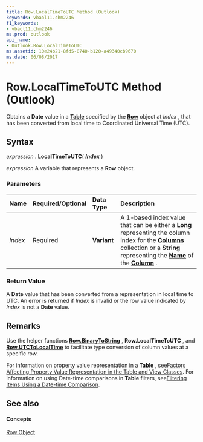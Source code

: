 ```yaml
---
title: Row.LocalTimeToUTC Method (Outlook)
keywords: vbaol11.chm2246
f1_keywords:
- vbaol11.chm2246
ms.prod: outlook
api_name:
- Outlook.Row.LocalTimeToUTC
ms.assetid: 10e24b21-8fd5-8740-b120-a49340cb9670
ms.date: 06/08/2017
---
```



# Row.LocalTimeToUTC Method (Outlook)

Obtains a  **Date** value in a **[Table](table-object-outlook.md)** specified by the **[Row](row-object-outlook.md)** object at _Index_ , that has been converted from local time to Coordinated Universal Time (UTC).


## Syntax

 _expression_ . **LocalTimeToUTC**( **_Index_** )

 _expression_ A variable that represents a **Row** object.


### Parameters



|**Name**|**Required/Optional**|**Data Type**|**Description**|
|:-----|:-----|:-----|:-----|
| _Index_|Required| **Variant**|A 1-based index value that can be either a  **Long** representing the column index for the **[Columns](columns-object-outlook.md)** collection or a **String** representing the **[Name](column-name-property-outlook.md)** of the **[Column](column-object-outlook.md)** .|

### Return Value

A  **Date** value that has been converted from a representation in local time to UTC. An error is returned if _Index_ is invalid or the row value indicated by _Index_ is not a **Date** value.


## Remarks

Use the helper functions  **[Row.BinaryToString](row-binarytostring-method-outlook.md)** , **Row.LocalTimeToUTC** , and **[Row.UTCToLocalTime](row-utctolocaltime-method-outlook.md)** to facilitate type conversion of column values at a specific row.

For information on property value representation in a  **Table** , see[Factors Affecting Property Value Representation in the Table and View Classes](http://msdn.microsoft.com/library/13cf9945-a9e0-bb32-a2cb-74366a365ae1%28Office.15%29.aspx). For information on using Date-time comparisons in  **Table** filters, see[Filtering Items Using a Date-time Comparison](http://msdn.microsoft.com/library/668e0993-c3d2-835f-0645-ba79bcffe67f%28Office.15%29.aspx).


## See also


#### Concepts


[Row Object](row-object-outlook.md)

